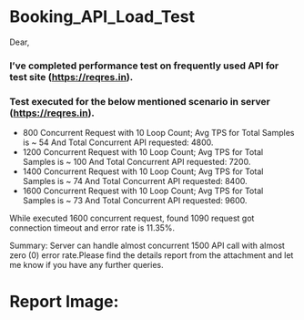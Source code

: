 # Booking_API_Load_Test

Dear,

### I’ve completed performance test on frequently used API for test site (https://reqres.in).
### Test executed for the below mentioned scenario in server (https://reqres.in).


* 800 Concurrent Request with 10 Loop Count; Avg TPS for Total Samples is ~ 54 And Total Concurrent API requested: 4800.
* 1200 Concurrent Request with 10 Loop Count; Avg TPS for Total Samples is ~ 100 And Total Concurrent API requested: 7200.
* 1400 Concurrent Request with 10 Loop Count; Avg TPS for Total Samples is ~ 74 And Total Concurrent API requested: 8400.
* 1600 Concurrent Request with 10 Loop Count; Avg TPS for Total Samples is ~ 73 And Total Concurrent API requested: 9600.

While executed 1600 concurrent request, found 1090 request got connection timeout and error rate is 11.35%.

Summary: Server can handle almost concurrent 1500 API call with almost zero (0) error rate.Please find the details report from the attachment and let me know if you have any further queries.

# Report Image:

